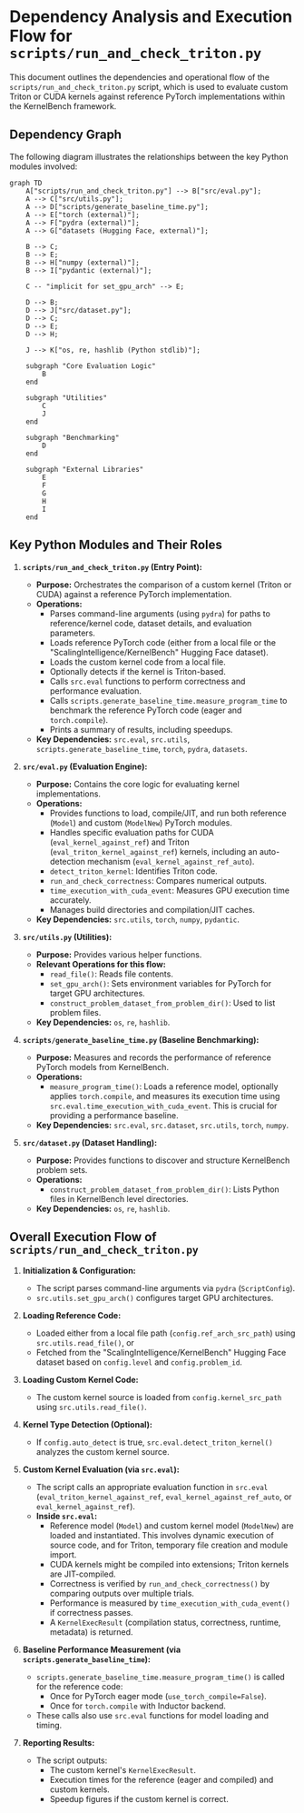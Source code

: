 # Dependency Analysis and Execution Flow for `scripts/run_and_check_triton.py`

This document outlines the dependencies and operational flow of the `scripts/run_and_check_triton.py` script, which is used to evaluate custom Triton or CUDA kernels against reference PyTorch implementations within the KernelBench framework.

## Dependency Graph

The following diagram illustrates the relationships between the key Python modules involved:

```mermaid
graph TD
    A["scripts/run_and_check_triton.py"] --> B["src/eval.py"];
    A --> C["src/utils.py"];
    A --> D["scripts/generate_baseline_time.py"];
    A --> E["torch (external)"];
    A --> F["pydra (external)"];
    A --> G["datasets (Hugging Face, external)"];

    B --> C;
    B --> E;
    B --> H["numpy (external)"];
    B --> I["pydantic (external)"];

    C -- "implicit for set_gpu_arch" --> E;

    D --> B;
    D --> J["src/dataset.py"];
    D --> C;
    D --> E;
    D --> H;

    J --> K["os, re, hashlib (Python stdlib)"];

    subgraph "Core Evaluation Logic"
        B
    end

    subgraph "Utilities"
        C
        J
    end

    subgraph "Benchmarking"
        D
    end

    subgraph "External Libraries"
        E
        F
        G
        H
        I
    end
```

## Key Python Modules and Their Roles

1.  **`scripts/run_and_check_triton.py` (Entry Point):**
    *   **Purpose:** Orchestrates the comparison of a custom kernel (Triton or CUDA) against a reference PyTorch implementation.
    *   **Operations:**
        *   Parses command-line arguments (using `pydra`) for paths to reference/kernel code, dataset details, and evaluation parameters.
        *   Loads reference PyTorch code (either from a local file or the "ScalingIntelligence/KernelBench" Hugging Face dataset).
        *   Loads the custom kernel code from a local file.
        *   Optionally detects if the kernel is Triton-based.
        *   Calls `src.eval` functions to perform correctness and performance evaluation.
        *   Calls `scripts.generate_baseline_time.measure_program_time` to benchmark the reference PyTorch code (eager and `torch.compile`).
        *   Prints a summary of results, including speedups.
    *   **Key Dependencies:** `src.eval`, `src.utils`, `scripts.generate_baseline_time`, `torch`, `pydra`, `datasets`.

2.  **`src/eval.py` (Evaluation Engine):**
    *   **Purpose:** Contains the core logic for evaluating kernel implementations.
    *   **Operations:**
        *   Provides functions to load, compile/JIT, and run both reference (`Model`) and custom (`ModelNew`) PyTorch modules.
        *   Handles specific evaluation paths for CUDA (`eval_kernel_against_ref`) and Triton (`eval_triton_kernel_against_ref`) kernels, including an auto-detection mechanism (`eval_kernel_against_ref_auto`).
        *   `detect_triton_kernel`: Identifies Triton code.
        *   `run_and_check_correctness`: Compares numerical outputs.
        *   `time_execution_with_cuda_event`: Measures GPU execution time accurately.
        *   Manages build directories and compilation/JIT caches.
    *   **Key Dependencies:** `src.utils`, `torch`, `numpy`, `pydantic`.

3.  **`src/utils.py` (Utilities):**
    *   **Purpose:** Provides various helper functions.
    *   **Relevant Operations for this flow:**
        *   `read_file()`: Reads file contents.
        *   `set_gpu_arch()`: Sets environment variables for PyTorch for target GPU architectures.
        *   `construct_problem_dataset_from_problem_dir()`: Used to list problem files.
    *   **Key Dependencies:** `os`, `re`, `hashlib`.

4.  **`scripts/generate_baseline_time.py` (Baseline Benchmarking):**
    *   **Purpose:** Measures and records the performance of reference PyTorch models from KernelBench.
    *   **Operations:**
        *   `measure_program_time()`: Loads a reference model, optionally applies `torch.compile`, and measures its execution time using `src.eval.time_execution_with_cuda_event`. This is crucial for providing a performance baseline.
    *   **Key Dependencies:** `src.eval`, `src.dataset`, `src.utils`, `torch`, `numpy`.

5.  **`src/dataset.py` (Dataset Handling):**
    *   **Purpose:** Provides functions to discover and structure KernelBench problem sets.
    *   **Operations:**
        *   `construct_problem_dataset_from_problem_dir()`: Lists Python files in KernelBench level directories.
    *   **Key Dependencies:** `os`, `re`, `hashlib`.

## Overall Execution Flow of `scripts/run_and_check_triton.py`

1.  **Initialization & Configuration:**
    *   The script parses command-line arguments via `pydra` (`ScriptConfig`).
    *   `src.utils.set_gpu_arch()` configures target GPU architectures.

2.  **Loading Reference Code:**
    *   Loaded either from a local file path (`config.ref_arch_src_path`) using `src.utils.read_file()`, or
    *   Fetched from the "ScalingIntelligence/KernelBench" Hugging Face dataset based on `config.level` and `config.problem_id`.

3.  **Loading Custom Kernel Code:**
    *   The custom kernel source is loaded from `config.kernel_src_path` using `src.utils.read_file()`.

4.  **Kernel Type Detection (Optional):**
    *   If `config.auto_detect` is true, `src.eval.detect_triton_kernel()` analyzes the custom kernel source.

5.  **Custom Kernel Evaluation (via `src.eval`):**
    *   The script calls an appropriate evaluation function in `src.eval` (`eval_triton_kernel_against_ref`, `eval_kernel_against_ref_auto`, or `eval_kernel_against_ref`).
    *   **Inside `src.eval`:**
        *   Reference model (`Model`) and custom kernel model (`ModelNew`) are loaded and instantiated. This involves dynamic execution of source code, and for Triton, temporary file creation and module import.
        *   CUDA kernels might be compiled into extensions; Triton kernels are JIT-compiled.
        *   Correctness is verified by `run_and_check_correctness()` by comparing outputs over multiple trials.
        *   Performance is measured by `time_execution_with_cuda_event()` if correctness passes.
        *   A `KernelExecResult` (compilation status, correctness, runtime, metadata) is returned.

6.  **Baseline Performance Measurement (via `scripts.generate_baseline_time`):**
    *   `scripts.generate_baseline_time.measure_program_time()` is called for the reference code:
        *   Once for PyTorch eager mode (`use_torch_compile=False`).
        *   Once for `torch.compile` with Inductor backend.
    *   These calls also use `src.eval` functions for model loading and timing.

7.  **Reporting Results:**
    *   The script outputs:
        *   The custom kernel's `KernelExecResult`.
        *   Execution times for the reference (eager and compiled) and custom kernels.
        *   Speedup figures if the custom kernel is correct. 